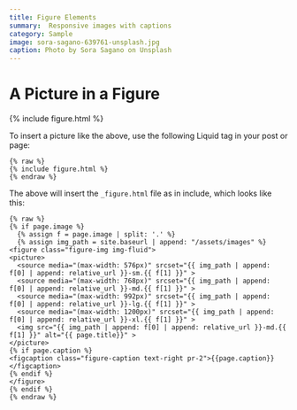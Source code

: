 ```yaml
---
title: Figure Elements
summary:  Responsive images with captions
category: Sample
image: sora-sagano-639761-unsplash.jpg
caption: Photo by Sora Sagano on Unsplash
---
```


# A Picture in a Figure

{% include figure.html %}

To insert a picture like the above, use the following Liquid tag in your post or page:

```liquid
{% raw %}
{% include figure.html %}
{% endraw %}
```

The above will insert the `_figure.html` file as in include, which looks like this:

```markup
{% raw %}
{% if page.image %}
  {% assign f = page.image | split: '.' %}
  {% assign img_path = site.baseurl | append: "/assets/images" %}
<figure class="figure-img img-fluid">
<picture>
  <source media="(max-width: 576px)" srcset="{{ img_path | append: f[0] | append: relative_url }}-sm.{{ f[1] }}" >
  <source media="(max-width: 768px)" srcset="{{ img_path | append: f[0] | append: relative_url }}-md.{{ f[1] }}" >
  <source media="(max-width: 992px)" srcset="{{ img_path | append: f[0] | append: relative_url }}-lg.{{ f[1] }}" >
  <source media="(max-width: 1200px)" srcset="{{ img_path | append: f[0] | append: relative_url }}-xl.{{ f[1] }}" >
  <img src="{{ img_path | append: f[0] | append: relative_url }}-md.{{ f[1] }}" alt="{{ page.title}}" >
</picture>
{% if page.caption %}
<figcaption class="figure-caption text-right pr-2">{{page.caption}}</figcaption>
{% endif %}
</figure>
{% endif %}
{% endraw %}
```
